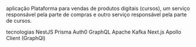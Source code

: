 aplicação 
  Plataforma para vendas de produtos digitais (cursos), um serviço responsável pela parte de compras e outro serviço responsável pela parte de cursos.

tecnologias
  NestJS
  Prisma
  Auth0
  GraphQL
  Apache Kafka
  Next.js
  Apollo Client (GraphQl)